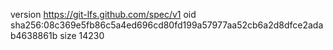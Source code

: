 version https://git-lfs.github.com/spec/v1
oid sha256:08c369e5fb86c5a4ed696cd80fd199a57977aa52cb6a2d8dfce2adab4638861b
size 14230
